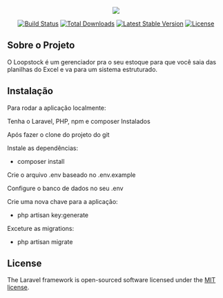 <p align="center"><img src="https://laravel.com/assets/img/components/logo-laravel.svg"></p>

<p align="center">
<a href="https://travis-ci.org/laravel/framework"><img src="https://travis-ci.org/laravel/framework.svg" alt="Build Status"></a>
<a href="https://packagist.org/packages/laravel/framework"><img src="https://poser.pugx.org/laravel/framework/d/total.svg" alt="Total Downloads"></a>
<a href="https://packagist.org/packages/laravel/framework"><img src="https://poser.pugx.org/laravel/framework/v/stable.svg" alt="Latest Stable Version"></a>
<a href="https://packagist.org/packages/laravel/framework"><img src="https://poser.pugx.org/laravel/framework/license.svg" alt="License"></a>
</p>

## Sobre o Projeto

O Loopstock é um gerenciador pra o seu estoque para que você saia das planilhas do Excel e va para um sistema estruturado.

## Instalação

Para rodar a aplicação localmente:

Tenha o Laravel, PHP, npm e composer Instalados

Após fazer o clone do projeto do git

Instale as dependências:

- composer install

Crie o arquivo .env baseado no .env.example

Configure o banco de dados no seu .env

Crie uma nova chave para a aplicação:

 - php artisan key:generate

Exceture as migrations:

- php artisan migrate


## License

The Laravel framework is open-sourced software licensed under the [MIT license](http://opensource.org/licenses/MIT).
